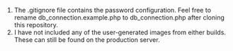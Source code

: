 1. The .gitignore file contains the password configuration. Feel free to rename db_connection.example.php to db_connection.php after cloning this repository.
2. I have not included any of the user-generated images from either builds. These can still be found on the production server.